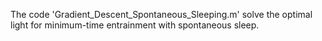 The code 'Gradient_Descent_Spontaneous_Sleeping.m' solve the optimal light for minimum-time entrainment with spontaneous sleep.
